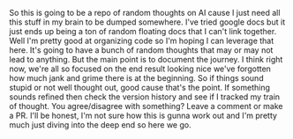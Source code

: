 So this is going to be a repo of random thoughts on AI cause I just need all this stuff in my brain to be dumped somewhere. I've tried google docs but it just ends up being a ton of random floating docs that I can't link together. Well I'm pretty good at organizing code so I'm hoping I can leverage that here. It's going to have a bunch of random thoughts that may or may not lead to anything. But the main point is to document the journey. I think right now, we're all so focused on the end result looking nice we've forgotten how much jank and grime there is at the beginning. So if things sound stupid or not well thought out, good cause that's the point. If something sounds refined then check the version history and see if I tracked my train of thought. You agree/disagree with something? Leave a comment or make a PR. I'll be honest, I'm not sure how this is gunna work out and I'm pretty much just diving into the deep end so here we go.